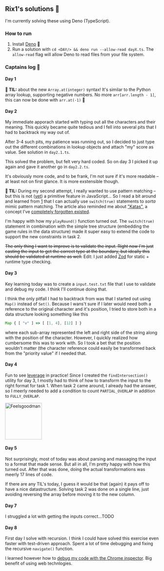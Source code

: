 ## Rix1's solutions 👋

I'm currently solving these using Deno (TypeScript).

### How to run

1. Install [Deno](https://deno.land/manual@v1.28.3/getting_started/installation) 🦕
2. Run a solution with `cd <DAY/> && deno run --allow-read dayX.ts`. The
   `allow-read` flag will allow Deno to read files from your file system.

### Captains log 📝

#### Day 1

**🎉 TIL:** about the new `Array.at(integer)` syntax! It's similar to the Python array lookup, supporting negative numbers. No more `arr[arr.length - 1]`, this can now be done with `arr.at(-1)` 🎉

#### Day 2

My immediate apporach started with typing out all the characters and their
meaning. This quickly became quite tedious and I fell into several pits that I
had to backtrack my way out of.

After 3-4 such pits, my patience was running out, so I decided to just type out
the different combinations in lookup objects and attach "my" score as value. See solution in `day2.1.ts`.

This solved the problem, but felt very hard coded. So on day 3 I picked it up
again and gave it another go in `day2.2.ts`.

It's obviously more code, and to be frank, I'm not sure if it's more readable –
at least not on first glance. It is more exstensible though.

**🎉 TIL:** During my second attempt, I really wanted to use pattern matching –
but this is not ([yet](https://github.com/tc39/proposal-pattern-matching)) a primitive feature in JavaScript... So I read a bit
around and learned from [1](https://kyleshevlin.com/pattern-matching) that I can
actually use `switch(true)` statements to _sorta_ mimic pattern matching. The
article also reminded me about
["Katas"](https://en.wikipedia.org/wiki/Kata#:~:text=Kata%20is%20a%20term%20used,memory%20and%20practise%20their%20craft.),
a concept I've [completely forgotten existed](https://kata-log.rocks/).

I'm happy with how my `playRound()` function turned out. The `switch(true)`
statement in combination with the simple tree structure (embedding the game
rules in the data structure) made it super easy to extend the code to support
the new constraints in task 2.

~~The only thing I want to improve is to validate the input. Right now I'm just
casting the input to get the correct type at the boundary, but ideally this
should be validated at runtime as well.~~ Edit: I just added
[Zod](https://zod.dev/) for static + runtime type checking.

#### Day 3

Key learning today was to create a `input.test.txt` file that I use to validate and debug my code. I think I'll continue doing that.

I think the only pitfall I had to backtrack from was that I started out using `Map()` instead of `Set()`. Because I wans't sure if I later would need both a reference to the original character and it's position, I tried to store both in a data structure looking something like this

```js
Map { [ "v" ] => [ [1, 4], [12] ] }
```

where each sub-array represented the left and right side of the string along with the position of the character. However, I quickly realized how cumbersome this was to work with. So I took a bet that the position wouldn't matter (the character reference could easily be transformed back from the "priority value" if I needed that.

#### Day 4

Fun to see [leverage](https://www.amazon.com/Effective-Engineer-Engineering-Disproportionate-Meaningful/dp/0996128107) in practice! Since I created the `findIntersection()` utility for day 3, I mostly had to think of how to transform the input to the right format for task 1. When task 2 came around, I already had the answer, so I meerly needed to add a condition to count `PARTIAL_OVERLAP` in addition to `FULLY_OVERLAP`.

<img src="https://i.kym-cdn.com/entries/icons/original/000/000/142/feelsgoodman.png" alt="Feelsgoodman" width="120px">

#### Day 5

Not surprisingly, most of today was about parsing and massaging the input to a
format that made sense. But all in all, I'm pretty happy with how this turned
out. After that was done, doing the actual transformations was meerly 17 lines
of code.

If there are any TIL's today, I guess it would be that (again) it pays off to
have a nice datastructure. Solving task 2 was done on a single line, just
avoiding reversing the array before moving it to the new column.

#### Day 7

I struggled a lot with getting the inputs correct...TODO

#### Day 8

First day I solve with recursion. I think I could have solved this exercise even
faster with test-driven approach. Spent a lot of time debugging and fixing the
recursive `navigate()` function.

I learned however how to [debug my code with the Chrome
inspector](https://deno.land/manual@v1.27.0/getting_started/debugging_your_code).
Big benefit of using web technlogies.
